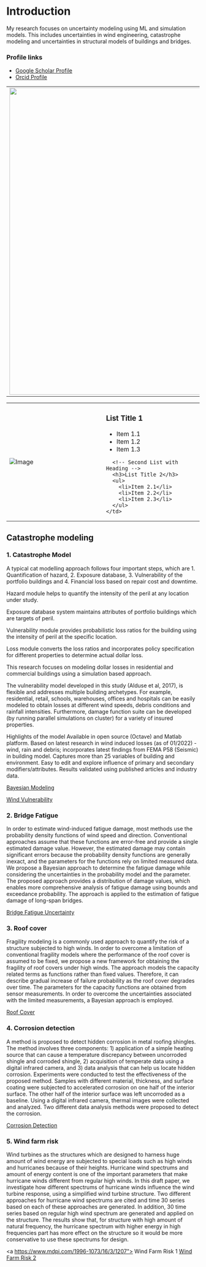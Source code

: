 # Introduction

My research focuses on uncertainty modeling using ML and simulation models.
This includes uncertainties in wind engineering, catastrophe modeling and uncertainties in structural models of buildings and bridges.


<h3> Profile links </h3> 
      <ul>  
        <li> <a href="https://scholar.google.com/citations?user=-Wiy3ksAAAAJ&hl=en&oi=ao"> Google Scholar Profile </a>  </li>  
        <li> <a href="https://orcid.org/0000-0003-0485-2545"> Orcid Profile </a>  </li>
      </ul>

<table>
  <tr>
    <td width="50%">
      <img src="https://www.site-shot.com/cached_image/DR5egIJBEe-EQQJCrBEAAg" width="800" />
    </td>
    <td width="50%">
       
      
      <h3> Links to Publications </h3> <!-- Add your title here -->
      <ul>
        <li> <a href="https://www.sciencedirect.com/science/article/abs/pii/S0141029616317540"> Bayesian Modeling </a>  </li>
        <li> <a href="https://www.mdpi.com/2674-032X/2/1/6"> Wind Vulnerability </a></li>
        <li> <a href="https://www.sciencedirect.com/science/article/abs/pii/S2352710215000157"> Roof Cover 
             </a>
        </li>
        <li> <a href="https://www.sciencedirect.com/science/article/abs/pii/S2352710217300980"> Corrosion Detection </a> </li>
        <li> <a href="https://www.sciencedirect.com/science/article/abs/pii/S0141029615004071"> Bridge Fatigue Uncertainty </a> 
        </li>
      </ul>
    </td>
  </tr>
</table>










<table>
  <tr>
    <td width="50%">
      <img src="https://via.placeholder.com/150" alt="Image" />
    </td>
    <td width="50%">
      <!-- First List with Heading -->
      <h3>List Title 1</h3>
      <ul>
        <li>Item 1.1</li>
        <li>Item 1.2</li>
        <li>Item 1.3</li>
      </ul>

      <!-- Second List with Heading -->
      <h3>List Title 2</h3>
      <ul>
        <li>Item 2.1</li>
        <li>Item 2.2</li>
        <li>Item 2.3</li>
      </ul>
    </td>
  </tr>
</table>

## Catastrophe modeling

### 1. Catastrophe Model

A typical cat modelling approach follows four important steps, which are 1. Quantification of hazard, 2. Exposure database, 3. Vulnerability of the portfolio buildings and 4. Financial loss based on repair cost and downtime.

Hazard module helps to quantify the intensity of the peril at any location under study.

Exposure database system maintains attributes of portfolio buildings which are targets of peril.

Vulnerability module provides probabilistic loss ratios for the building using the intensity of peril at the specific location.

Loss module converts the loss ratios and incorporates policy specification for different properties to determine actual dollar loss.

This research focuses on modeling dollar losses in residential and commercial buildings using a simulation based approach.

The vulnerability model developed in this study (Alduse et al, 2017), is flexible and addresses multiple building archetypes. For example, residential, retail, schools, warehouses, offices and hospitals can be easily modeled to obtain losses at different wind speeds, debris conditions and rainfall intensities. Furthermore, damage function suite can be developed (by running parallel simulations on cluster) for a variety of insured properties.

Highlights of the model
Available in open source (Octave) and Matlab platform.
Based on latest research in wind induced losses (as of 01/2022) - wind, rain and debris; incorporates latest findings from FEMA P58 (Seismic) in building model.
Captures more than 25 variables of building and environment.
Easy to edit and explore influence of primary and secondary modifiers/attributes.
Results validated using published articles and industry data.

<a href="https://www.sciencedirect.com/science/article/abs/pii/S0141029616317540"> Bayesian Modeling </a>

<a href="https://www.mdpi.com/2674-032X/2/1/6"> Wind Vulnerability </a>


### 2. Bridge Fatigue
In order to estimate wind-induced fatigue damage, most methods use the probability density functions of wind speed and direction. Conventional approaches assume that these functions are error-free and provide a single estimated damage value. However, the estimated damage may contain significant errors because the probability density functions are generally inexact, and the parameters for the functions rely on limited measured data. We propose a Bayesian approach to determine the fatigue damage while considering the uncertainties in the probability model and the parameter. The proposed approach provides a distribution of damage values, which enables more comprehensive analysis of fatigue damage using bounds and exceedance probability. The approach is applied to the estimation of fatigue damage of long-span bridges.

<a href="https://scholar.google.com/citations?view_op=view_citation&hl=en&user=-Wiy3ksAAAAJ&citation_for_view=-Wiy3ksAAAAJ:d1gkVwhDpl0C"> Bridge Fatigue Uncertainty</a>

### 3. Roof cover

Fragility modeling is a commonly used approach to quantify the risk of a structure subjected to high winds. In order to overcome a limitation of conventional fragility models where the performance of the roof cover is assumed to be fixed, we propose a new framework for obtaining the fragility of roof covers under high winds. The approach models the capacity related terms as functions rather than fixed values. Therefore, it can describe gradual increase of failure probability as the roof cover degrades over time. The parameters for the capacity functions are obtained from sensor measurements. In order to overcome the uncertainties associated with the limited measurements, a Bayesian approach is employed. 

<a href="https://scholar.google.com/citations?view_op=view_citation&hl=en&user=-Wiy3ksAAAAJ&citation_for_view=-Wiy3ksAAAAJ:u-x6o8ySG0sC"> Roof Cover </a>

### 4. Corrosion detection

A method is proposed to detect hidden corrosion in metal roofing shingles. The method involves three components: 1) application of a simple heating source that can cause a temperature discrepancy between uncorroded shingle and corroded shingle, 2) acquisition of temperate data using a digital infrared camera, and 3) data analysis that can help us locate hidden corrosion. Experiments were conducted to test the effectiveness of the proposed method. Samples with different material, thickness, and surface coating were subjected to accelerated corrosion on one half of the interior surface. The other half of the interior surface was left uncorroded as a baseline. Using a digital infrared camera, thermal images were collected and analyzed. Two different data analysis methods were proposed to detect the corrosion.

<a href="https://scholar.google.com/citations?view_op=view_citation&hl=en&user=-Wiy3ksAAAAJ&citation_for_view=-Wiy3ksAAAAJ:dfsIfKJdRG4C"> Corrosion Detection </a>

### 5. Wind farm risk

Wind turbines as the structures which are designed to harness huge amount of wind energy are subjected to special loads such as high winds and hurricanes because of their heights. Hurricane wind spectrums and amount of energy content is one of the important parameters that make hurricane winds different from regular high winds. In this draft paper, we investigate how different spectrums of hurricane winds influence the wind turbine response, using a simplified wind turbine structure. Two different approaches for hurricane wind spectrums are cited and time 30 series based on each of these approaches are generated. In addition, 30 time series based on regular high wind spectrum are generated and applied on the structure. The results show that, for structure with high amount of natural frequency, the hurricane spectrum with higher energy in high frequencies part has more effect on the structure so it would be more conservative to use these spectrums for design.

<a https://www.mdpi.com/1996-1073/16/3/1207"> Wind Farm Risk 1 </a>
<a href="https://scholar.google.com/citations?view_op=view_citation&hl=en&user=-Wiy3ksAAAAJ&citation_for_view=-Wiy3ksAAAAJ:2osOgNQ5qMEC"> Wind Farm Risk 2 </a>
